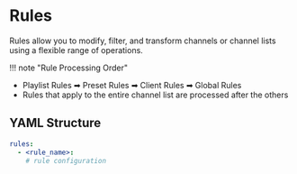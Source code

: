 # Rules

Rules allow you to modify, filter, and transform channels or channel lists using a flexible range of operations.

!!! note "Rule Processing Order"

* Playlist Rules ➡ Preset Rules ➡ Client Rules ➡ Global Rules
* Rules that apply to the entire channel list are processed after the others

## YAML Structure

```yaml
rules:
  - <rule_name>:
    # rule configuration
```